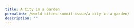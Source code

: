 ```yaml
---
title: A City in a Garden
permalink: /world-cities-summit-issue/a-city-in-a-garden/
description: ""
---
```

